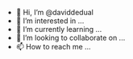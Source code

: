 - 👋 Hi, I’m @daviddedual
- 👀 I’m interested in ...
- 🌱 I’m currently learning ...
- 💞️ I’m looking to collaborate on ...
- 📫 How to reach me ...

<!---
daviddedual/daviddedual is a ✨ special ✨ repository because its `README.md` (this file) appears on your GitHub profile.
You can click the Preview link to take a look at your changes.
--->
